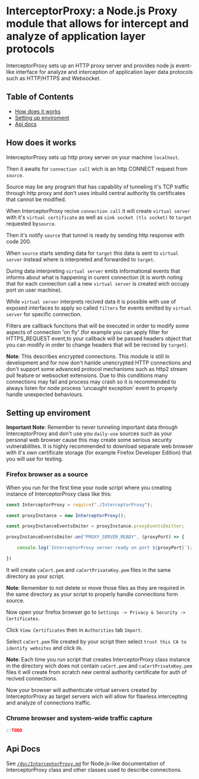 # InterceptorProxy: a Node.js Proxy module that allows for intercept and analyze of application layer protocols

InterceptorProxy sets up an HTTP proxy server and
provides node js event-like interface for analyze and interception of application layer data protocols such as HTTP/HTTPS and Websocket.

## Table of Contents

- [How does it works](#how-does-it-works)
- [Setting up enviroment](#setting-up-enviroment)
- [Api docs](#api-docs)

## How does it works

InterceptorProxy sets up http proxy server on your machine `localhost`.

Then it awaits for `connection call` wich is an http CONNECT request from `source`.

Source may be any program that has capability of tunneling it's TCP traffic through http proxy and
don't uses inbuild central authority tls certificates that cannot be modified.

When InterceptorProxy recive `connection call` it will create `virtual server` with it's `virtual certificate`
as well as `sink socket (tls socket)` to `target` requested by`source`.

Then it's notify `source` that tunnel is ready by sending http response with code 200.

When `source` starts sending data for `target` this data is sent to `virtual server` instead where is interpreted and forwarded to `target`.

During data interpreting `virtual server` emits informational events that informs about what is happening in curent connection (it is worth noting that for each connection call a new `virtual server` is created wich occupy port on user machine).

While `virtual server` interprets recived data it is possible with use of exposed interfaces to apply so called `filters` for events emitted by `virtual server` for specific connection.

Filters are callback functions that will be executed in order to modify some aspects of connection 'on fly' (for example you can apply filter for HTTPS_REQUEST event,to your callback will be passed headers object that you can modify in order to change headers that will be recived by `target`).

**Note**: This describes encrypted connections. This module is still in development and for now don't hanlde unencrypted HTTP connections and don't support some advanced protocol mechanisms such as http2 stream pull feature or websocket extensions. Due to this conditions many connections may fail and process may crash so it is recommended to always listen for node process 'uncaught exception' event to properly handle unexpected behaviours.

## Setting up enviroment

**Important Note**: Remember to never tunneling important data through InterceptorProxy and don't use you `daily-use` sources such as your personal web browser 
cause this may create some serious security vulnerabilities. It is highly recommended to download separate web browser with it's own certificate storage (for example Firefox Developer Edition) that you will use for testing.

### Firefox browser as a source

When you run for the first time your node script where you creating instance of InterceptorProxy class like this:

```js
const InterceptorProxy = require("./InterceptorProxy");

const proxyInstance = new InterceptorProxy();

const proxyInstanceEventsEmiter = proxyInstance.proxyEventsEmitter;

proxyInstanceEventsEmiter.on("PROXY_SERVER_READY", (proxyPort) => {

    console.log(`InterceptorProxy server ready on port ${proxyPort}`);

})
```

It will create `caCert.pem` and `caCertPrivateKey.pem` files in the same directory as your script.

**Note**: Remember to not delete or move those files as they are required in the same directory as your script to properly handle connections form source.

Now open your firefox browser go to `Settings -> Privacy & Security -> Certificates`.

Click `View Certificates` then in `Authorities` tab `Import`.

Select `caCert.pem` file created by your script then select `trust this CA to identify websites` and click `Ok`.

**Note**: Each time you run script that creates InterceptorProxy class instance in the directory wich does not contain `caCert.pem` and `caCertPrivateKey.pem` files it will create from scratch new central authority certificate for auth of recived connections.

Now your browser will authenticate virtual servers created by InterceptorProxy as target servers wich will allow for flawless intercepting and analyze of connections traffic.

### Chrome browser and system-wide traffic capture

```js
//TODO
```

## Api Docs

See [`/doc/InterceptorProxy.md`](./doc/InterceptorProxy.md) for Node.js-like documentation of InterceptorProxy class and other classes used to describe connections.

